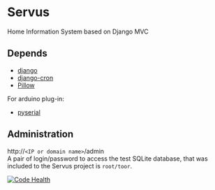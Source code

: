 Servus
======

Home Information System based on Django MVC


Depends
--------

* [django](https://www.djangoproject.com/download "Django project official site")
* [django-cron](https://github.com/Tivix/django-cron "to perform scheduled tasks")
* [Pillow](https://github.com/python-imaging/Pillow "it is necessary for the slideshow")

For arduino plug-in:
* [pyserial](https://pypi.python.org/pypi/pyserial)


Administration
--------

http://`<IP or domain name>`/admin  
A pair of login/password to access the test SQLite database, that was included to the Servus project is `root/toor`.



[![Code Health](https://landscape.io/github/sug4rok/Servus/master/landscape.svg?style=flat)](https://landscape.io/github/sug4rok/Servus/master)